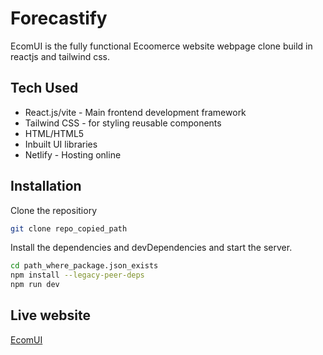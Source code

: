 # Forecastify

EcomUI is the fully functional Ecoomerce website webpage clone build in reactjs and tailwind css.

## Tech Used

- React.js/vite - Main frontend development framework
- Tailwind CSS - for styling reusable components
- HTML/HTML5
- Inbuilt UI libraries
- Netlify - Hosting online

## Installation

Clone the repositiory

```sh
git clone repo_copied_path
```

Install the dependencies and devDependencies and start the server.

```sh
cd path_where_package.json_exists
npm install --legacy-peer-deps
npm run dev
```

## Live website

[EcomUI](https://faire-misiki.netlify.app/)
